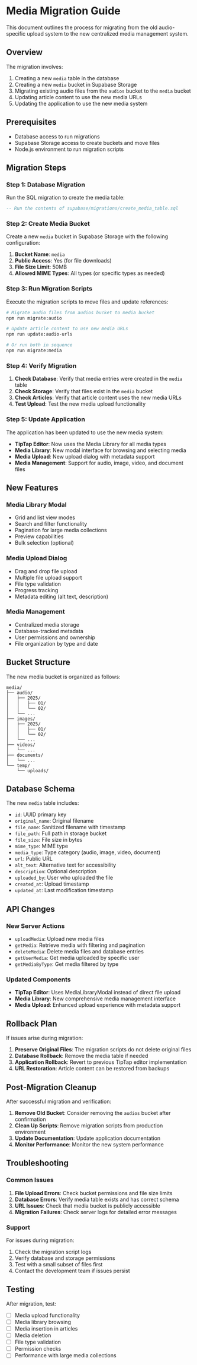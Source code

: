 # Media Migration Guide

This document outlines the process for migrating from the old audio-specific upload system to the new centralized media management system.

## Overview

The migration involves:
1. Creating a new `media` table in the database
2. Creating a new `media` bucket in Supabase Storage
3. Migrating existing audio files from the `audios` bucket to the `media` bucket
4. Updating article content to use the new media URLs
5. Updating the application to use the new media system

## Prerequisites

- Database access to run migrations
- Supabase Storage access to create buckets and move files
- Node.js environment to run migration scripts

## Migration Steps

### Step 1: Database Migration

Run the SQL migration to create the media table:

```sql
-- Run the contents of supabase/migrations/create_media_table.sql
```

### Step 2: Create Media Bucket

Create a new `media` bucket in Supabase Storage with the following configuration:

1. **Bucket Name**: `media`
2. **Public Access**: Yes (for file downloads)
3. **File Size Limit**: 50MB
4. **Allowed MIME Types**: All types (or specific types as needed)

### Step 3: Run Migration Scripts

Execute the migration scripts to move files and update references:

```bash
# Migrate audio files from audios bucket to media bucket
npm run migrate:audio

# Update article content to use new media URLs
npm run update:audio-urls

# Or run both in sequence
npm run migrate:media
```

### Step 4: Verify Migration

1. **Check Database**: Verify that media entries were created in the `media` table
2. **Check Storage**: Verify that files exist in the `media` bucket
3. **Check Articles**: Verify that article content uses the new media URLs
4. **Test Upload**: Test the new media upload functionality

### Step 5: Update Application

The application has been updated to use the new media system:

- **TipTap Editor**: Now uses the Media Library for all media types
- **Media Library**: New modal interface for browsing and selecting media
- **Media Upload**: New upload dialog with metadata support
- **Media Management**: Support for audio, image, video, and document files

## New Features

### Media Library Modal
- Grid and list view modes
- Search and filter functionality
- Pagination for large media collections
- Preview capabilities
- Bulk selection (optional)

### Media Upload Dialog
- Drag and drop file upload
- Multiple file upload support
- File type validation
- Progress tracking
- Metadata editing (alt text, description)

### Media Management
- Centralized media storage
- Database-tracked metadata
- User permissions and ownership
- File organization by type and date

## Bucket Structure

The new media bucket is organized as follows:

```
media/
├── audio/
│   ├── 2025/
│   │   ├── 01/
│   │   └── 02/
│   └── ...
├── images/
│   ├── 2025/
│   │   ├── 01/
│   │   └── 02/
│   └── ...
├── videos/
│   └── ...
├── documents/
│   └── ...
└── temp/
    └── uploads/
```

## Database Schema

The new `media` table includes:

- `id`: UUID primary key
- `original_name`: Original filename
- `file_name`: Sanitized filename with timestamp
- `file_path`: Full path in storage bucket
- `file_size`: File size in bytes
- `mime_type`: MIME type
- `media_type`: Type category (audio, image, video, document)
- `url`: Public URL
- `alt_text`: Alternative text for accessibility
- `description`: Optional description
- `uploaded_by`: User who uploaded the file
- `created_at`: Upload timestamp
- `updated_at`: Last modification timestamp

## API Changes

### New Server Actions

- `uploadMedia`: Upload new media files
- `getMedia`: Retrieve media with filtering and pagination
- `deleteMedia`: Delete media files and database entries
- `getUserMedia`: Get media uploaded by specific user
- `getMediaByType`: Get media filtered by type

### Updated Components

- **TipTap Editor**: Uses MediaLibraryModal instead of direct file upload
- **Media Library**: New comprehensive media management interface
- **Media Upload**: Enhanced upload experience with metadata support

## Rollback Plan

If issues arise during migration:

1. **Preserve Original Files**: The migration scripts do not delete original files
2. **Database Rollback**: Remove the media table if needed
3. **Application Rollback**: Revert to previous TipTap editor implementation
4. **URL Restoration**: Article content can be restored from backups

## Post-Migration Cleanup

After successful migration and verification:

1. **Remove Old Bucket**: Consider removing the `audios` bucket after confirmation
2. **Clean Up Scripts**: Remove migration scripts from production environment
3. **Update Documentation**: Update application documentation
4. **Monitor Performance**: Monitor the new system performance

## Troubleshooting

### Common Issues

1. **File Upload Errors**: Check bucket permissions and file size limits
2. **Database Errors**: Verify media table exists and has correct schema
3. **URL Issues**: Check that media bucket is publicly accessible
4. **Migration Failures**: Check server logs for detailed error messages

### Support

For issues during migration:
1. Check the migration script logs
2. Verify database and storage permissions
3. Test with a small subset of files first
4. Contact the development team if issues persist

## Testing

After migration, test:
- [ ] Media upload functionality
- [ ] Media library browsing
- [ ] Media insertion in articles
- [ ] Media deletion
- [ ] File type validation
- [ ] Permission checks
- [ ] Performance with large media collections